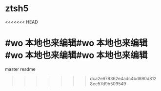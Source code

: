 # ztsh5
<<<<<<< HEAD

#wo 本地也来编辑#wo 本地也来编辑#wo 本地也来编辑#wo 本地也来编辑
=======
master readme
>>>>>>> dca2e978362e4adc4bd890d8128ee57d9b509549
